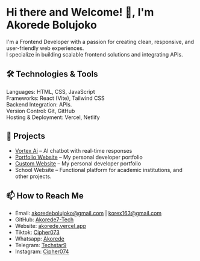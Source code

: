 
# Hi there and Welcome! 👋, I'm Akorede Bolujoko

I'm a Frontend Developer with a passion for creating clean, responsive, and user-friendly web experiences.  
I specialize in building scalable frontend solutions and integrating APIs.

## 🛠 Technologies & Tools
Languages: HTML, CSS, JavaScript  
Frameworks: React (Vite), Tailwind CSS  
Backend Integration: APIs.  
Version Control: Git, GitHub  
Hosting & Deployment: Vercel, Netlify  

## 🚀 Projects
- [Vortex Ai](https://vortex7.vercel.app) – AI chatbot with real-time responses  
- [Portfolio Website](https://akorede.vercel.app) – My personal developer portfolio  
- [Custom Website](https://cybertrix.vercel.app) – My personal developer portfolio  
- School Website – Functional platform for academic institutions, and other projects.

## 📫 How to Reach Me
- Email: akoredebolujoko@gmail.com | korex163@gmail.com  
- GitHub: [Akorede7-Tech](https://github.com/Akorede7-Tech)
- Website: [akorede.vercel.app](https://akorede.vercel.app)
- Tiktok: [Cipher073](https://www.tiktok.com/@cipher073)  
- Whatsapp: [Akorede](https://wa.me/2349125239784)  
- Telegram: [Techstar9](https://t.me/Techstar9)  
- Instagram: [Cipher074](https://www.instagram.com/cipher074)  
<!--
**Akorede7-Tech/Akorede7-Tech** is a ✨ _special_ ✨ repository because its `README.md` (this file) appears on your GitHub profile.

Here are some ideas to get you started:

- 🔭 I’m currently working on ...
- 🌱 I’m currently learning ...
- 👯 I’m looking to collaborate on ...
- 🤔 I’m looking for help with ...
- 💬 Ask me about ...
- 📫 How to reach me: ...
- 😄 Pronouns: ...
- ⚡ Fun fact: ...
-->
